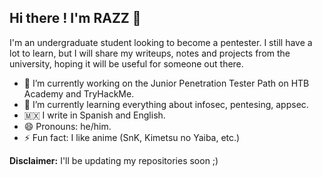 ## Hi there ! I'm RAZZ 👋 

I'm an undergraduate student looking to become a pentester. I still have a lot to learn, but I will share my writeups, notes and projects from the university, hoping it will be useful for someone out there.

- 🔭 I’m currently working on the Junior Penetration Tester Path on HTB Academy and TryHackMe.
- 🌱 I’m currently learning everything about infosec, pentesing, appsec.
- 🇲🇽 I write in Spanish and English. 
- 😄 Pronouns: he/him.
- ⚡ Fun fact: I like anime (SnK, Kimetsu no Yaiba, etc.)

**Disclaimer:** I'll be updating my repositories soon ;)
